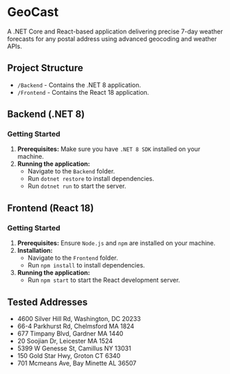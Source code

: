 # GeoCast
A .NET Core and React-based application delivering precise 7-day weather forecasts for any postal address using advanced geocoding and weather APIs.

## Project Structure

- `/Backend` - Contains the .NET 8 application.
- `/Frontend` - Contains the React 18 application.

## Backend (.NET 8)

### Getting Started

1. **Prerequisites:** Make sure you have `.NET 8 SDK` installed on your machine.
2. **Running the application:**
   - Navigate to the `Backend` folder.
   - Run `dotnet restore` to install dependencies.
   - Run `dotnet run` to start the server.

## Frontend (React 18)

### Getting Started

1. **Prerequisites:** Ensure `Node.js` and `npm` are installed on your machine.
2. **Installation:**
   - Navigate to the `Frontend` folder.
   - Run `npm install` to install dependencies.
3. **Running the application:**
   - Run `npm start` to start the React development server.
  
## Tested Addresses
- 4600 Silver Hill Rd, Washington, DC 20233
- 66-4 Parkhurst Rd, Chelmsford MA 1824
- 677 Timpany Blvd, Gardner MA 1440
- 20 Soojian Dr, Leicester MA 1524
- 5399 W Genesse St, Camillus NY 13031
- 150 Gold Star Hwy, Groton CT 6340
- 701 Mcmeans Ave, Bay Minette AL 36507
